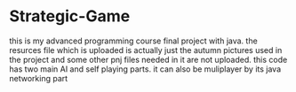 # Strategic-Game
this is my advanced programming course final project with java.
the resurces file which is uploaded is actually just the autumn pictures used in the project and some other pnj files needed in it are not uploaded.
this code has two main AI and self playing parts. it can also be muliplayer by its java networking part
